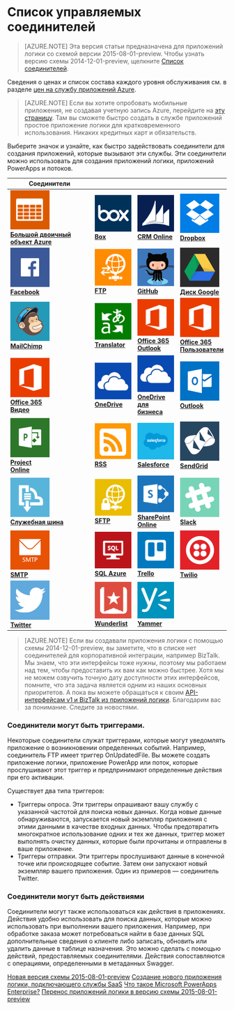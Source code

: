 <properties
	pageTitle="Список соединителей, управляемых корпорацией Майкрософт, для использования в приложениях логики Microsoft Azure | Служба приложений Microsoft Azure"
	description="Полный список соединителей, управляемых корпорацией Майкрософт, которые можно использовать для создания приложений логики в службе приложений Azure"
	services="app-service\logic"
	documentationCenter=""
	authors="MSFTMAN"
	manager="erikre"
	editor=""
    tags="connectors"/>

<tags
	ms.service="app-service-logic"
	ms.workload="integration"
	ms.tgt_pltfrm="na"
	ms.devlang="na"
	ms.topic="get-started-article"
	ms.date="05/31/2016"
	ms.author="deonhe"/>

# Список управляемых соединителей

>[AZURE.NOTE] Эта версия статьи предназначена для приложений логики со схемой версии 2015-08-01-preview. Чтобы узнать версию схемы 2014-12-01-preview, щелкните [Список соединителей](../app-service-logic/app-service-logic-connectors-list.md).

Сведения о ценах и список состава каждого уровня обслуживания см. в разделе [цен на службу приложений Azure](https://azure.microsoft.com/pricing/details/app-service/).

> [AZURE.NOTE] Если вы хотите опробовать мобильные приложения, не создавая учетную запись Azure, перейдите на [эту страницу](https://tryappservice.azure.com/?appservice=logic). Там вы сможете быстро создать в службе приложений простое приложение логики для кратковременного использования. Никаких кредитных карт и обязательств.

Выберите значок и узнайте, как быстро задействовать соединители для создания приложений, которые вызывают эти службы. Эти соединители можно использовать для создания приложений логики, приложений PowerApps и потоков.

|Соединители||||
|-----------|-----------|-----------|-----------|
|[![Значок API][blobicon]<br/>**Большой двоичный объект Azure**][azureblobdoc]|[![Значок API][boxicon]<br/>**Box**][boxDoc]|[![Значок API][crmonlineicon]<br/>**CRM Online**][crmonlinedoc]|[![Значок API][dropboxicon]<br/>**Dropbox**][dropboxdoc]|
|[![Значок API][facebookicon]<br/>**Facebook**][facebookdoc]|[![Значок API][ftpicon]<br/>**FTP**][ftpdoc]|[![Значок API][githubicon]<br/>**GitHub**][githubdoc]|[![Значок API][googledriveicon]<br/>**Диск Google**][googledrivedoc]|
|[![Значок API][mailchimpicon]<br/>**MailChimp**][mailchimpdoc]|[![Значок API][microsofttranslatoricon]<br/>**Translator**][microsofttranslatordoc]|[![Значок API][office365icon]<br/>**Office 365**<br/>**Outlook**][office365outlookdoc]|[![Значок API][office365icon]<br/>**Office 365**<br/>**Пользователи**][office365usersdoc]|
|[![Значок API][office365icon]<br/>**Office 365**<br/>**Видео**][office365videodoc]|[![Значок API][onedriveicon]<br/>**OneDrive**][onedrivedoc]|[![Значок API][onedriveicon]<br/>**OneDrive<br/>для бизнеса**][onedriveforbusinessdoc]|[![Значок API][outlookicon]<br/>**Outlook**][outlookdoc]|
|[![Значок API][projectonlineicon]<br/>**Project<br/>Online**][projectonlinedoc]|[![Значок API][rssicon]<br/>**RSS**][rssdoc]|[![Значок API][salesforceicon]<br/>**Salesforce**][salesforcedoc]|[![Значок API][sendgridicon]<br/>**SendGrid**][sendgriddoc]|
|[![Значок API][servicebusicon]<br/>**Служебная шина**][servicebusdoc]|[![Значок API][sftpicon]<br/>**SFTP**][sftpdoc]|[![Значок API][sharepointicon]<br/>**SharePoint**<br/>**Online**][sharepointdoc]|[![Значок API][slackicon]<br/>**Slack**<br/>][slackdoc]|
|[![Значок API][smtpicon]<br/>**SMTP**][smtpdoc]|[![Значок API][sqlicon]<br/>**SQL Azure**][sqldoc]|[![Значок API][trelloicon]<br/>**Trello**][trellodoc]|[![Значок API][twilioicon]<br/>**Twilio**][twiliodoc]|
|[![Значок API][twittericon]<br/>**Twitter**][twitterdoc]|[![Значок API][wunderlisticon]<br/>**Wunderlist**][wunderlistdoc]|[![Значок API][yammericon]<br/>**Yammer**][yammerdoc] | |

> [AZURE.NOTE] Если вы создавали приложения логики с помощью схемы 2014-12-01-preview, вы заметите, что в списке нет соединителей для корпоративной интеграции, например BizTalk. Мы знаем, что эти интерфейсы тоже нужны, поэтому мы работаем над тем, чтобы предоставить их вам как можно быстрее. Хотя мы не можем озвучить точную дату доступности этих интерфейсов, помните, что эта задача является одним из наших основных приоритетов. А пока вы можете обращаться к своим [API-интерфейсам v1 и BizTalk из приложений логики](https://blogs.msdn.microsoft.com/logicapps/2016/02/25/accessing-v1-apis-and-biztalk-apis-from-logic-apps/). Благодарим вас за понимание. Следите за новостями.


### Соединители могут быть триггерами.
Некоторые соединители служат триггерами, которые могут уведомлять приложение о возникновении определенных событий. Например, соединитель FTP имеет триггер OnUpdatedFile. Вы можете создать приложение логики, приложение PowerApp или поток, которые прослушивают этот триггер и предпринимают определенные действия при его активации.

Существует два типа триггеров:

* Триггеры опроса. Эти триггеры опрашивают вашу службу с указанной частотой для поиска новых данных. Когда новые данные обнаруживаются, запускается новый экземпляр приложения с этими данными в качестве входных данных. Чтобы предотвратить многократное использование одних и тех же данных, триггер может выполнять очистку данных, которые были прочитаны и отправлены в ваше приложение.
* Триггеры отправки. Эти триггеры прослушивают данные в конечной точке или происходящее событие. Затем они запускают новый экземпляр вашего приложения. Один из примеров — соединитель Twitter.


### Соединители могут быть действиями
Соединители могут также использоваться как действия в приложениях. Действия удобно использовать для поиска данных, которые можно использовать при выполнении вашего приложения. Например, при обработке заказа может потребоваться найти в базе данных SQL дополнительные сведения о клиенте либо записать, обновить или удалить данные в таблице назначения. Это можно сделать с помощью действий, предоставляемых соединителями. Действия сопоставляются с операциями, определенными в метаданных Swagger.


[Новая версия схемы 2015-08-01-preview](../app-service-logic/app-service-logic-schema-2015-08-01.md) [Создание нового приложения логики, подключающего службы SaaS](../app-service-logic/app-service-logic-create-a-logic-app.md) [Что такое Microsoft PowerApps Enterprise?](../power-apps/powerapps-get-started-azure-portal.md) [Перенос приложений логики в версию схемы 2015-08-01-preview](connectors-schema-migration.md)

<!--Connectors Documentation-->
[azureblobdoc]: ./connectors-create-api-azureblobstorage.md "Подключается к BLOB-объекту Azure для управления файлами в контейнере BLOB-объектов."
[bingsearchDoc]: ./connectors-create-api-bingsearch.md "Поиск веб-страниц, изображений, новостей и видео с помощью службы Bing."
[boxDoc]: ./connectors-create-api-box.md "Подключается к Box для отправки, получения, удаления, составления списков и выполнения других задач с файлами."
[crmonlinedoc]: ./connectors-create-api-crmonline.md "Подключается к Dynamics CRM Online и расширяет возможности работы с данными CRM Online."
[dropboxdoc]: ./connectors-create-api-dropbox.md "Подключается к Dropbox для получения, удаления, составления списков и выполнения других задач с файлами."
[exceldoc]: ./connectors-create-api-excel.md "Подключается к Excel."
[facebookdoc]: ./connectors-create-api-facebook.md "Подключается к Facebook и позволяет оставлять сообщения на стене, получать канал страниц и выполнять другие действия."
[ftpdoc]: ./connectors-create-api-ftp.md "Подключается к FTP и FTPS-серверу для выполнения разных FTP-задач, включая отправку, получение и удаление файлов и многое другое."
[googledrivedoc]: ./connectors-create-api-googledrive.md "Подключается к GoogleDrive и взаимодействует с данными."
[microsofttranslatordoc]: ./connectors-create-api-microsofttranslator.md
[office365outlookdoc]: ./connectors-create-api-office365-outlook.md "Соединитель Office 365 может отправлять и получать сообщения электронной почты, управлять календарем, а также управлять контактами с помощью учетной записи Office 365."
[officeunifieddoc]: ./connectors-create-api-bingsearch.md
[office365usersdoc]: ./connectors-create-api-office365-users.md
[office365videodoc]: ./connectors-create-api-office365-video.md
[onedrivedoc]: ./connectors-create-api-onedrive.md "Подключается к вашей личной учетной записи Microsoft OneDrive для передачи, удаления, составления списка файлов и выполнения других задач."
[onedriveforbusinessdoc]: ./connectors-create-api-onedriveforbusiness.md "Подключается к корпоративной учетной записи Microsoft OneDrive для отправки, удаления и составления списка файлов, а также выполнения других задач."
[outlookdoc]: ./connectors-create-api-outlook.md "Подключается к почтовому ящику Outlook для доступа к электронной почте и выполнения других задач."
[projectonlinedoc]: ./connectors-create-api-projectonline.md "Подключается к Microsoft Project Online."
[rssdoc]: ./connectors-create-api-rss.md "Соединитель RSS позволяет пользователям публиковать и извлекать элементы веб-канала. Он также позволяет пользователям активировать операции при публикации нового элемента в веб-канале."
[salesforcedoc]: ./connectors-create-api-salesforce.md "Подключается к учетной записи Salesforce для управления учетными записями, интересами, возможностями и выполнения других задач."
[sendgriddoc]: ./connectors-create-api-sendgrid.md "Подключается к Microsoft Project Online."
[servicebusdoc]: ./connectors-create-api-servicebus.md "Может отправлять сообщения из очередей и разделов служебной шины, а также получать сообщения из очередей и подписок служебной шины."
[sharepointdoc]: ./connectors-create-api-sharepointonline.md "Подключается к SharePoint Online, чтобы управлять документами и элементами списка."
[slackdoc]: ./connectors-create-api-slack.md "Подключение к Slack резерв и публикация сообщений в каналы Slack."
[sftpdoc]: ./connectors-create-api-sftp.md "Подключается к SFTP и может отправлять, получать и удалять файлы, а также выполнять другие задачи."
[githubdoc]: ./connectors-create-api-github.md "Подключается к GitHub для отслеживания проблем."
[mailchimpdoc]: ./connectors-create-api-mailchimp.md "Оптимизация отправляемой электронной почты."
[smtpdoc]: ./connectors-create-api-smtp.md "Подключается к SMTP-серверу и отправляет электронные сообщения с вложениями."
[sqldoc]: ./connectors-create-api-sqlazure.md "Подключается к базе данных SQL Azure. Вы можете создавать, обновлять, получать и удалять записи в таблице базы данных SQL."
[trellodoc]: ./connectors-create-api-trello.md "Trello — это бесплатное универсальное и визуальное средство организации данных."
[twiliodoc]: ./connectors-create-api-twilio.md "Подключается к Twilio для отправки и получения сообщений, получения доступных номеров, управления входящими телефонными номерами и выполнения других задач."
[twitterdoc]: ./connectors-create-api-twitter.md "Подключается к Twitter для получения временных шкал, публикации твитов и выполнения других задач."
[wunderlistdoc]: ./connectors-create-api-wunderlist.md "Синхронизация повседневной активности."
[yammerdoc]: ./connectors-create-api-yammer.md "Подключается к Yammer для публикации и получения новых сообщений."

<!--Icon references-->
[blobicon]: ./media/apis-list/blobicon.png
[bingsearchicon]: ./media/apis-list/bingsearchicon.png
[boxicon]: ./media/apis-list/boxicon.png
[ftpicon]: ./media/apis-list/ftpicon.png
[githubicon]: ./media/apis-list/githubicon.png
[crmonlineicon]: ./media/apis-list/dynamicscrmicon.png
[dropboxicon]: ./media/apis-list/dropboxicon.png
[excelicon]: ./media/apis-list/excelicon.png
[facebookicon]: ./media/apis-list/facebookicon.png
[googledriveicon]: ./media/apis-list/googledriveicon.png
[mailchimpicon]: ./media/apis-list/mailchimpicon.png
[microsofttranslatoricon]: ./media/apis-list/translatoricon.png
[office365icon]: ./media/apis-list/office365icon.png
[onedriveicon]: ./media/apis-list/onedriveicon.png
[onedriveforbusinessicon]: ./media/apis-list/onedriveforbusinessicon.png
[outlookicon]: ./media/apis-list/outlookicon.png
[projectonlineicon]: ./media/apis-list/projectonlineicon.png
[rssicon]: ./media/apis-list/rssicon.png
[salesforceicon]: ./media/apis-list/salesforceicon.png
[sendgridicon]: ./media/apis-list/sendgridicon.png
[servicebusicon]: ./media/apis-list/servicebusicon.png
[sftpicon]: ./media/apis-list/sftpicon.png
[sharepointicon]: ./media/apis-list/sharepointicon.png
[slackicon]: ./media/apis-list/slackicon.png
[smtpicon]: ./media/apis-list/smtpicon.png
[sqlicon]: ./media/apis-list/sqlicon.png
[trelloicon]: ./media/apis-list/trelloicon.png
[twilioicon]: ./media/apis-list/twilioicon.png
[twittericon]: ./media/apis-list/twittericon.png
[wunderlisticon]: ./media/apis-list/wunderlisticon.png
[yammericon]: ./media/apis-list/yammericon.png

<!---HONumber=AcomDC_0601_2016-->